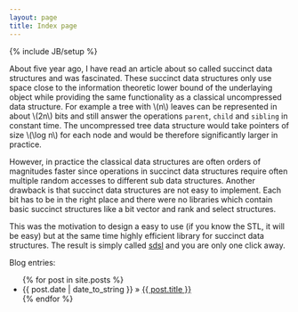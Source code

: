 ```yaml
---
layout: page
title: Index page 
---
```

{% include JB/setup %}

About five year ago, I have read an article about so called
succinct data structures and was fascinated. These succinct
data structures only use space close to the information theoretic
lower bound of the underlaying object while providing the
same functionality as a classical uncompressed data structure.
For example a tree with \\(n\\) leaves can be represented in about 
\\(2n\\) bits and still answer the operations `parent`, `child` and `sibling`
in constant time. The uncompressed tree data structure 
would take pointers of size \\(\\log n\\) for each node 
and would be therefore significantly larger in practice. 


However, in practice the classical data structures
are often orders of magnitudes faster since operations
in succinct data structures require often multiple
random accesses to different sub data structures.
Another drawback is that succinct data structures
are not easy to implement. Each bit has to be in
the right place and there were no libraries
which contain basic succinct structures like
a bit vector and rank and select structures.

This was the motivation to design a easy to use
(if you know the STL, it will be easy) but at
the same time highly efficient library for
succinct data structures. The result is simply
called [sdsl](https://github.com/simongog/sdsl)
and you are only one click away.

Blog entries: 
<ul class="posts">
{% for post in site.posts %}
<li><span>{{ post.date | date_to_string }}</span> &raquo; <a href="{{ BASE_PATH }}{{ post.url }}">{{ post.title }}</a></li>
{% endfor %}
</ul>



